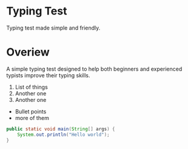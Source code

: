 # Typing Test
Typing test made simple and friendly.

# Overiew
A simple typing test designed to help both beginners and experienced typists improve their typing skills.

1. List of things
1. Another one
1. Another one 

- Bullet points
- more of them

```java
public static void main(String[] args) {
    System.out.println("Hello world");
} 
```